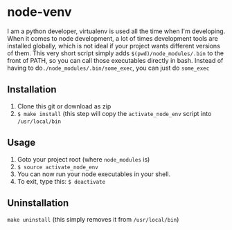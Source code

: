 node-venv
=========
I am a python developer, virtualenv is used all the time when I'm developing. When it comes to node development, a lot of times development tools are installed globally, which is not ideal if your project wants different versions of them. This very short script simply adds `$(pwd)/node_modules/.bin` to the front of PATH, so you can call those executables directly in bash. Instead of having to do`./node_modules/.bin/some_exec`, you can just do `some_exec`

Installation
------------

 1. Clone this git or download as zip
 2. `$ make install`  (this step will copy the `activate_node_env` script into `/usr/local/bin`

Usage
-----
1. Goto your project root (where `node_modules` is)
2. `$ source activate_node_env`
3. You can now run your node executables in your shell.
4. To exit, type this: `$ deactivate`

Uninstallation
--------------
`make uninstall` (this simply removes it from `/usr/local/bin`)
